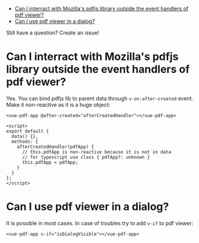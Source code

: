 - [Can I interract with Mozilla's pdfjs library outside the event handlers of pdf viewer?](#can-i-interract-with-mozilla's-pdfjs-library-outside-the-event-handlers-of-pdf-viewer)
- [Can I use pdf viewer in a dialog?](#can-i-use-pdf-viewer-in-a-dialog)

Still have a question? Create an issue!

# Can I interract with Mozilla's pdfjs library outside the event handlers of pdf viewer?

Yes. You can bind pdfjs lib to parent data through `v-on:after-created` event. Make it non-reactive as it is a huge object:

```vue
<vue-pdf-app @after-created="afterCreatedHandler"></vue-pdf-app>

<script>
export default {
  data() {},
  methods: {
    afterCreatedHandler(pdfApp) {
      // this.pdfApp is non-reactive because it is not in data
      // for typescript use class { pdfApp?: unknown }
      this.pdfApp = pdfApp;
    }
  }
};
</script>
```

# Can I use pdf viewer in a dialog?

It is possible in most cases. In case of troubles try to add `v-if` to pdf viewer:

```vue
<vue-pdf-app v-if="isDialogVisible"></vue-pdf-app>
```
